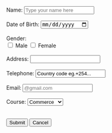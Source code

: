 <!DOCTYPE html>
<html>
    <head>
        <title>New Student</title>
     </head>
     <body>
        <label for="name">Name:</label>
        <input type="text" id="name" name="name" value="" required placeholder="Type your name here">
        <br>
        <br>
        <label>Date of Birth:</label>
        <input type="date" id="Date of Birth" name="Date of Birth">
        <br>
        <br>
        <label>Gender:</label><br>
        <input type="checkbox" id="male" name="Gender" value="male" required>
        <label>Male</label>
        <input type="checkbox" id="female" name="Gender" value="female" required>
        <label>Female</label><br>
        <br>
        <label>Address:</label>
        <input type="text" id="Address" name="Address" value="" width="350"><br>
        <br>
        <label>Telephone:</label>
        <input type="text" id="Telephone" name="Telephone" value="Country code eg.+254..." required><br>
        <br>
        <label>Email:</label>
        <input type="text" id="Email" name="Email" value="" required placeholder="@gmail.com"><br>
        <br>
        <label>Course: </label>
        <select>
          <option value="Commerce">Commerce</option> 
          <option value="Medicine">Medicine</option> 
          <option value="Engineering">Engineering</option>
          <option value="Pharmacy">Pharmacy</option>
        </select>
        <br> 
        <br>
        <br>
        <button type="submit">Submit</button>
        <button type="cancel">Cancel</button>
     </body>
</html>
